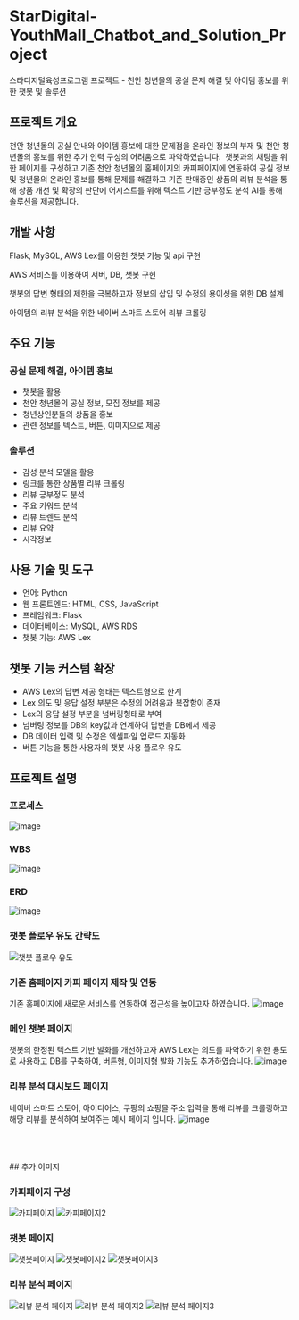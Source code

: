# StarDigital-YouthMall_Chatbot_and_Solution_Project
스타디지털육성프로그램 프로젝트 - 천안 청년몰의 공실 문제 해결 및 아이템 홍보를 위한 챗봇 및 솔루션

## 프로젝트 개요

천안 청년몰의 공실 안내와 아이템 홍보에 대한 문제점을 온라인 정보의 부재 및 천안 청년몰의 홍보를 위한 추가 인력 구성의 어려움으로 파악하였습니다. 
챗봇과의 채팅을 위한 페이지를 구성하고 기존 천안 청년몰의 홈페이지의 카피페이지에 연동하여 공실 정보 및 청년몰의 온라인 홍보를 통해 문제를 해결하고 기존 판매중인 상품의 리뷰 분석을 통해 상품 개선 및 확장의 판단에 어시스트를 위해 텍스트 기반 긍부정도 분석 AI를 통해 솔루션을 제공합니다.

## 개발 사항
Flask, MySQL, AWS Lex를 이용한 챗봇 기능 및 api 구현

AWS 서비스를 이용하여 서버, DB, 챗봇 구현

챗봇의 답변 형태의 제한을 극복하고자 정보의 삽입 및 수정의 용이성을 위한 DB 설계

아이템의 리뷰 분석을 위한 네이버 스마트 스토어 리뷰 크롤링

## 주요 기능

### 공실 문제 해결, 아이템 홍보
- 챗봇을 활용
- 천안 청년몰의 공실 정보, 모집 정보를 제공
- 청년상인분들의 상품을 홍보
- 관련 정보를 텍스트, 버튼, 이미지으로 제공 


### 솔루션
- 감성 분석 모델을 활용
- 링크를 통한 상품별 리뷰 크롤링
- 리뷰 긍부정도 분석
- 주요 키워드 분석
- 리뷰 트렌드 분석
- 리뷰 요약
- 시각정보

## 사용 기술 및 도구

- 언어: Python
- 웹 프론트엔드: HTML, CSS, JavaScript
- 프레임워크: Flask
- 데이터베이스: MySQL, AWS RDS
- 챗봇 기능: AWS Lex

## 챗봇 기능 커스텀 확장
- AWS Lex의 답변 제공 형태는 텍스트형으로 한계
- Lex 의도 및 응답 설정 부분은 수정의 어려움과 복잡함이 존재
- Lex의 응답 설정 부분을 넘버링형태로 부여
- 넘버링 정보를 DB의 key값과 연계하여 답변을 DB에서 제공
- DB 데이터 입력 및 수정은 엑셀파일 업로드 자동화 
- 버튼 기능을 통한 사용자의 챗봇 사용 플로우 유도


## 프로젝트 설명

### 프로세스
![image](https://github.com/Kimdeokryun/StarDigital-YouthMall_Chatbot_and_Solution_Project/assets/96904134/99b63d0b-d539-46b5-8e74-d1e4be765600)

### WBS
![image](https://github.com/Kimdeokryun/StarDigital-YouthMall_Chatbot_and_Solution_Project/assets/96904134/e75ca6d1-e944-4c94-a7ec-8b1de09def9b)

### ERD
![image](https://github.com/Kimdeokryun/StarDigital-YouthMall_Chatbot_and_Solution_Project/assets/96904134/592a1787-ce0d-41f7-ac03-e640a886b7ed)

### 챗봇 플로우 유도 간략도

![챗봇 플로우 유도](https://github.com/Kimdeokryun/StarDigital-YouthMall_Chatbot_and_Solution_Project/assets/96904134/7a9e40b2-d588-4763-ae92-a572dd2e2d93)

### 기존 홈페이지 카피 페이지 제작 및 연동
기존 홈페이지에 새로운 서비스를 연동하여 접근성을 높이고자 하였습니다.
![image](https://github.com/Kimdeokryun/StarDigital-YouthMall_Chatbot_and_Solution_Project/assets/96904134/bbcf25c0-1269-4cd5-a553-1657a63868e8)

### 메인 챗봇 페이지
챗봇의 한정된 텍스트 기반 발화를 개선하고자 AWS Lex는 의도를 파악하기 위한 용도로 사용하고 DB를 구축하여, 버튼형, 이미지형 발화 기능도 추가하였습니다.
![image](https://github.com/Kimdeokryun/StarDigital-YouthMall_Chatbot_and_Solution_Project/assets/96904134/51574278-906f-4e58-8489-052fa2ac083b)

### 리뷰 분석 대시보드 페이지
네이버 스마트 스토어, 아이디어스, 쿠팡의 쇼핑몰 주소 입력을 통해 리뷰를 크롤링하고 해당 리뷰를 분석하여 보여주는 예시 페이지 입니다.
![image](https://github.com/Kimdeokryun/StarDigital-YouthMall_Chatbot_and_Solution_Project/assets/96904134/623d246d-6819-4399-b20a-134e04affde6)



<br>
<br>
<br>
## 추가 이미지

### 카피페이지 구성
![카피페이지](https://github.com/Kimdeokryun/StarDigital-YouthMall_Chatbot_and_Solution_Project/assets/96904134/f20494cc-10f0-46ba-8543-a3949f4fe6a6)
![카피페이지2](https://github.com/Kimdeokryun/StarDigital-YouthMall_Chatbot_and_Solution_Project/assets/96904134/992a2569-6032-4429-906c-b9e42357a48f)


### 챗봇 페이지
![챗봇페이지](https://github.com/Kimdeokryun/StarDigital-YouthMall_Chatbot_and_Solution_Project/assets/96904134/83495bc3-6535-434a-92f0-b7dd56ce1052)
![챗봇페이지2](https://github.com/Kimdeokryun/StarDigital-YouthMall_Chatbot_and_Solution_Project/assets/96904134/84e4da8e-306c-4533-8561-13790d132a51)
![챗봇페이지3](https://github.com/Kimdeokryun/StarDigital-YouthMall_Chatbot_and_Solution_Project/assets/96904134/b8717355-8aaa-4832-a39f-3c95b6faff27)


### 리뷰 분석 페이지
![리뷰 분석 페이지](https://github.com/Kimdeokryun/StarDigital-YouthMall_Chatbot_and_Solution_Project/assets/96904134/979a884b-71a1-4a34-b0e1-778f1a342bc9)
![리뷰 분석 페이지2](https://github.com/Kimdeokryun/StarDigital-YouthMall_Chatbot_and_Solution_Project/assets/96904134/25b024e3-7e13-477f-a5c7-f67ff6bbf42c)
![리뷰 분석 페이지3](https://github.com/Kimdeokryun/StarDigital-YouthMall_Chatbot_and_Solution_Project/assets/96904134/f3278fbf-dd20-4646-827a-48734a819eca)
